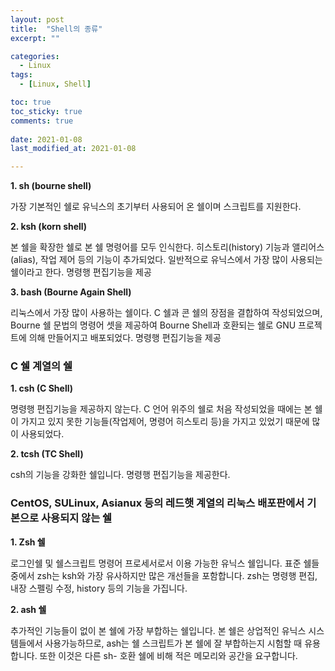 ```yaml
---
layout: post
title:  "Shell의 종류"
excerpt: ""

categories:
  - Linux
tags:
  - [Linux, Shell]

toc: true
toc_sticky: true
comments: true
 
date: 2021-01-08
last_modified_at: 2021-01-08

---
```


**1. sh (bourne shell)**

가장 기본적인 쉘로 유닉스의 초기부터 사용되어 온 쉘이며 스크립트를 지원한다.

**2. ksh (korn shell)**

본 쉘을 확장한 쉘로 본 쉘 명령어를 모두 인식한다. 히스토리(history) 기능과 앨리어스(alias), 작업 제어 등의 기능이 추가되었다. 일반적으로 유닉스에서 가장 많이 사용되는 쉘이라고 한다. 명령행 편집기능을 제공

**3. bash (Bourne Again Shell)**

리눅스에서 가장 많이 사용하는 쉘이다. C 쉘과 콘 쉘의 장점을 결합하여 작성되었으며, Bourne 쉘 문법의 명령어 셋을 제공하여 Bourne Shell과 호환되는 쉘로 GNU 프로젝트에 의해 만들어지고 배포되었다. 명령행 편집기능을 제공



### C 쉘 계열의 쉘

**1. csh (C Shell)**

명령행 편집기능을 제공하지 않는다. C 언어 위주의 쉘로 처음 작성되었을 때에는 본 쉘이 가지고 있지 못한 기능들(작업제어, 명령어 히스토리 등)을 가지고 있었기 때문에 많이 사용되었다.

**2. tcsh (TC Shell)**

csh의 기능을 강화한 쉘입니다. 명령행 편집기능을 제공한다.



### CentOS, SULinux, Asianux 등의 레드햇 계열의 리눅스 배포판에서 기본으로 사용되지 않는 쉘

**1. Zsh 쉘**

로그인쉘 및 쉘스크립트 명령어 프로세서로서 이용 가능한 유닉스 쉘입니다. 표준 쉘들 중에서 zsh는 ksh와 가장 유사하지만 많은 개선들을 포함합니다. zsh는 명령행 편집, 내장 스펠링 수정, history 등의 기능을 가집니다.

**2. ash 쉘**

추가적인 기능들이 없이 본 쉘에 가장 부합하는 쉘입니다. 본 쉘은 상업적인 유닉스 시스템들에서 사용가능하므로, ash는 쉘 스크립트가 본 쉘에 잘 부합하는지 시험할 때 유용합니다. 또한 이것은 다른 sh- 호환 쉘에 비해 적은 메모리와 공간을 요구합니다.